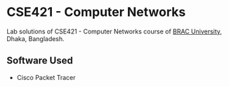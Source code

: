 # CSE421 - Computer Networks

Lab solutions of CSE421 - Computer Networks course of [BRAC University,](https://www.bracu.ac.bd/) Dhaka, Bangladesh.

## Software Used
+ Cisco Packet Tracer
